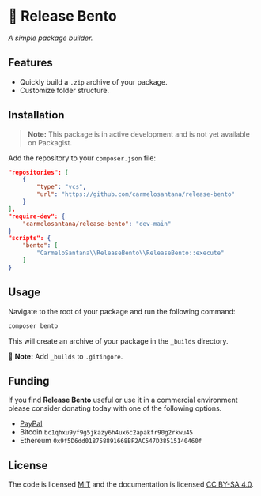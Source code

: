 # 🍱 Release Bento

*A simple package builder.*

## Features

- Quickly build a `.zip` archive of your package.
- Customize folder structure.

## Installation

> **Note:** This package is in active development and is not yet available on Packagist.

Add the repository to your `composer.json` file:

```json
"repositories": [
    {
        "type": "vcs",
        "url": "https://github.com/carmelosantana/release-bento"
    }
],
"require-dev": {
    "carmelosantana/release-bento": "dev-main"
}
"scripts": {
    "bento": [
        "CarmeloSantana\\ReleaseBento\\ReleaseBento::execute"
    ]
}
```

## Usage

Navigate to the root of your package and run the following command:

```bash
composer bento
```

This will create an archive of your package in the `_builds` directory.

📌 **Note:** Add `_builds` to `.gitingore`.

## Funding

If you find **Release Bento** useful or use it in a commercial environment please consider donating today with one of the following options.

- [PayPal](https://www.paypal.com/donate?hosted_button_id=5RKFT8CT6DAVE)
- Bitcoin `bc1qhxu9yf9g5jkazy6h4ux6c2apakfr90g2rkwu45`
- Ethereum `0x9f5D6dd018758891668BF2AC547D38515140460f`

## License

The code is licensed [MIT](https://opensource.org/licenses/MIT) and the documentation is licensed [CC BY-SA 4.0](https://creativecommons.org/licenses/by-sa/4.0/).
